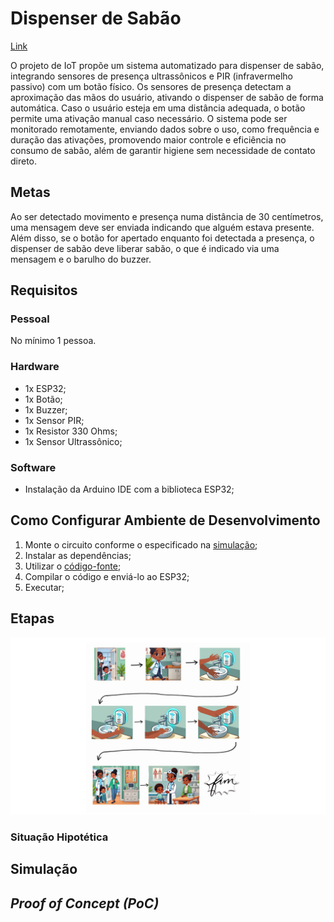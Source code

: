 # Dispenser de Sabão

[Link](https://github.com/ed-henrique/maloca-das-icoisas/edit/main/dispenser-de-sabao)

O projeto de IoT propõe um sistema automatizado para dispenser de sabão, integrando sensores de presença ultrassônicos e PIR (infravermelho passivo) com um botão físico. Os sensores de presença detectam a aproximação das mãos do usuário, ativando o dispenser de sabão de forma automática. Caso o usuário esteja em uma distância adequada, o botão permite uma ativação manual caso necessário. O sistema pode ser monitorado remotamente, enviando dados sobre o uso, como frequência e duração das ativações, promovendo maior controle e eficiência no consumo de sabão, além de garantir higiene sem necessidade de contato direto.

## Metas

Ao ser detectado movimento e presença numa distância de 30 centímetros, uma mensagem deve ser enviada indicando que alguém estava presente. Além disso, se o botão for apertado enquanto foi detectada a presença, o dispenser de sabão deve liberar sabão, o que é indicado via uma mensagem e o barulho do buzzer.

## Requisitos

### Pessoal

No mínimo 1 pessoa.

### Hardware

- 1x ESP32;
- 1x Botão;
- 1x Buzzer;
- 1x Sensor PIR;
- 1x Resistor 330 Ohms;
- 1x Sensor Ultrassônico;

### Software

- Instalação da Arduino IDE com a biblioteca ESP32;

## Como Configurar Ambiente de Desenvolvimento

1. Monte o circuito conforme o especificado na [simulação](#simulacao);
2. Instalar as dependências;
3. Utilizar o [código-fonte](./main.ino);
4. Compilar o código e enviá-lo ao ESP32;
5. Executar;

## Etapas

<img alt="Storyboard" src="./storyboard.png" width="800">

### Situação Hipotética

<!--1. Paciente se acidenta;
2. Paciente necessita de socoroo;
3. Paciente aciona botão do pânico;
4. O pedido de socorro é enviado via wifi;
5. O cuidador recebe o pedido de socorro via Whatsapp;
6. O cuidador vai prestar socorro ao paciente;-->

## Simulação

<!--[Link](https://wokwi.com/projects/416021965167276033)

<img alt="Simulação" src="./sim.jpeg" width="800">

<img alt="Simulação com Indicação" src="./sim2.png" width="800">

- O pino 21 se conecta ao resistor de 330 ohms e ao polo positivo do buzzer;
- O pino 23 se conecta ao botão;
- O GND se conecta ao botão, ao polo negativo do LED e ao polo negativo do buzzer;
- O resistor se conecta ao polo positivo do LED;-->

## *Proof of Concept (PoC)*

<!--https://github.com/user-attachments/assets/694ea2ef-6716-475d-92dc-67022a44746a-->
